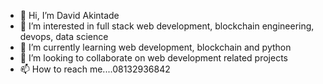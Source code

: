 - 👋 Hi, I’m David Akintade
- 👀 I’m interested in full stack web development, blockchain engineering, devops, data science
- 🌱 I’m currently learning web development, blockchain and python
- 💞️ I’m looking to collaborate on web development related projects
- 📫 How to reach me....08132936842

<!---
Tad-z/Tad-z is a ✨ special ✨ repository because its `README.md` (this file) appears on your GitHub profile.
You can click the Preview link to take a look at your changes.
--->
